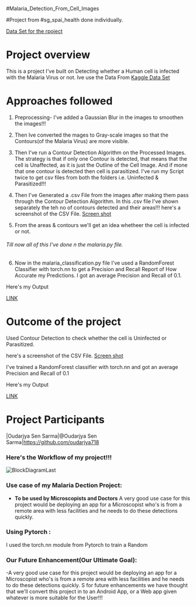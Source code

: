 #Malaria_Detection_From_Cell_Images

#Project from #sg_spai_health done individually.

[Data Set for the rpoject](https://www.kaggle.com/iarunava/cell-images-for-detecting-malaria)

# Project overview

This is a project I've built on Detecting whether a Human cell is infected with the Malaria Virus or not. Ive use the Data From  [Kaggle Data Set](https://www.kaggle.com/iarunava/cell-images-for-detecting-malaria)

# Approaches followed 

1. Preprocessing- I've added a Gaussian Blur in the images to smoothen the images!!!

2. Then Ive converted the mages to Gray-scale images so that the Contours(of the Malaria Virus) are more visible. 

3. Then I've run a Contour Detection Algorithm on the Processed Images. The strategy is that if only one Contour is detected, that means that the cell is Unaffected, as it is just the Outline of the Cell Image. And if mone that one contour is detected then cell is parasitized. 
I've run my Script twice to get csv files from both the folders i.e. Uninfected & Parasitized!!!

4. Then I've Generated a .csv File from the images after making them pass through the Contour Detection Algorithm. In this .csv file I've shown separately the teh no of contours detected and their areas!!!
here's a screenshot of the CSV File. [Screen shot](https://gyazo.com/f3cca5998c2df533ef3cb7037ebb1863)

5. From the areas & contours we'll get an idea whetheer the cell is infected or not.

<h6>Till now all of this I've done n the malaria.py file.</h6>

6. Now in the malaria_classification.py file I've used a RandomForest Classifier with torch.nn to get a Precision and Recall Report of How Accurate my Predictions. I got an average Precision and Recall of 0.1.

Here's my Output

[LINK](https://gyazo.com/504e93fa939d3527585dd72468e3b5e9)



# Outcome of the project

Used Contour Detection to check whether the cell is Uninfected or Parasitized.

here's a screenshot of the CSV File. [Screen shot](https://gyazo.com/f3cca5998c2df533ef3cb7037ebb1863)


I've trained a RandomForest classifier with torch.nn and got an average Precision and Recall of 0.1

Here's my Output

[LINK](https://gyazo.com/504e93fa939d3527585dd72468e3b5e9)


# Project Participants
 



|Oudarjya Sen Sarma|@Oudarjya Sen Sarma|https://github.com/oudarjya718




### Here's the Workflow of my project!!!

![BlockDiagramLast](https://gyazo.com/b12163104bf4b0db516f0223abe7c99d)

### Use case of my Malaria Dection Project:

- <b> To be used by Microscopists and Doctors</b>
   A very good use case for this project would be deploying  an app for a Microscopist who's is from a remote area with less facilities and he needs to do these detections quickly.


### Using Pytorch :
I used the torch.nn module from Pytorch to train a Random

### Our Future Enhancement(Our Ultimate Goal):
-A very good use case for this project would be deploying  an app for a Microscopist who's is from a remote area with less facilities and he needs to do these detections quickly. S for future enhancements we have thought that we'll convert this project in to an Android App, or a Web app given whatever is more suitable for the User!!!
